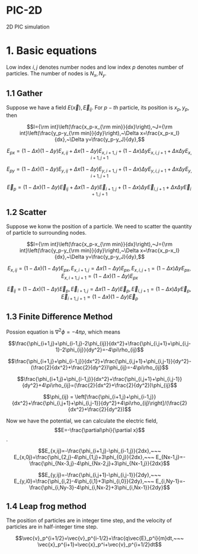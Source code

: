 # PIC-2D
2D PIC simulation

# 1. Basic equations
Low index $i,j$ denotes number nodes and low index $p$ denotes number of particles. The number of nodes is $N_x,N_y$.
## 1.1 Gather
Suppose we have a field $E(\vec{x}),\vec{E}_{ij}$. For $p-th$ particle, its position is $x_p,y_p$, then

$$I={\rm int}\left(\frac{x_p-x_{\rm min}}{dx}\right),~J={\rm int}\left(\frac{y_p-y_{\rm min}}{dy}\right),~\Delta x=\frac{x_p-x_I}{dx},~\Delta y=\frac{y_p-y_J}{dy},$$

$$E_{px}=(1-\Delta x)(1-\Delta y)E_{x,ij}+\Delta x(1-\Delta y)E_{x,i+1,j}+(1-\Delta x)\Delta yE_{x,i,j+1}+\Delta x\Delta yE_{x,i+1,j+1}$$

$$E_{py}=(1-\Delta x)(1-\Delta y)E_{y,ij}+\Delta x(1-\Delta y)E_{y,i+1,j}+(1-\Delta x)\Delta yE_{y,i,j+1}+\Delta x\Delta yE_{y,i+1,j+1}$$

$$\vec{E}_ p=(1-\Delta x)(1-\Delta y)\vec{E}_ {ij}+\Delta x(1-\Delta y)\vec{E}_ {i+1,j}+(1-\Delta x)\Delta y\vec{E}_ {i,j+1}+\Delta x\Delta y\vec{E}_{i+1,j+1}$$




## 1.2 Scatter
Suppose we konw the position of a particle. We need to scatter the quantity of particle to surrounding nodes.

$$I={\rm int}\left(\frac{x_p-x_{\rm min}}{dx}\right),~J={\rm int}\left(\frac{y_p-y_{\rm min}}{dy}\right),~\Delta x=\frac{x_p-x_I}{dx},~\Delta y=\frac{y_p-y_J}{dy},$$

$$E_{x,ij}=(1-\Delta x)(1-\Delta y)E_{px},E_{x,i+1,j}=\Delta x(1-\Delta y)E_{px},E_{x,i,j+1}=(1-\Delta x)\Delta yE_{px},E_{x,i+1,j+1}=(1-\Delta x)(1-\Delta y)E_{px}$$

$$\vec{E}_ {ij}=(1-\Delta x)(1-\Delta y)\vec{E}_ {p},\vec{E}_ {i+1,j}=\Delta x(1-\Delta y)\vec{E}_ {p},\vec{E}_ {i,j+1}=(1-\Delta x)\Delta y\vec{E}_ {p},\vec{E}_ {i+1,j+1}=(1-\Delta x)(1-\Delta y)\vec{E}_{p}$$

## 1.3 Finite Difference Method
Possion equation is $\nabla^2\phi=-4\pi\rho$, which means

$$\frac{\phi_{i+1,j}+\phi_{i-1,j}-2\phi_{ij}}{dx^2}+\frac{\phi_{i,j+1}+\phi_{i,j-1}-2\phi_{ij}}{dy^2}=-4\pi\rho_{ij}$$

$$\frac{\phi_{i+1,j}+\phi_{i-1,j}}{dx^2}+\frac{\phi_{i,j+1}+\phi_{i,j-1}}{dy^2}-(\frac{2}{dx^2}+\frac{2}{dy^2})\phi_{ij}=-4\pi\rho_{ij}$$

$$\frac{\phi_{i+1,j}+\phi_{i-1,j}}{dx^2}+\frac{\phi_{i,j+1}+\phi_{i,j-1}}{dy^2}+4\pi\rho_{ij}=(\frac{2}{dx^2}+\frac{2}{dy^2})\phi_{ij}$$

$$\phi_{ij} = \left[\frac{\phi_{i+1,j}+\phi_{i-1,j}}{dx^2}+\frac{\phi_{i,j+1}+\phi_{i,j-1}}{dy^2}+4\pi\rho_{ij}\right]/(\frac{2}{dx^2}+\frac{2}{dy^2})$$

Now we have the potential, we can calculate the electric field, $$E=-\frac{\partial\phi}{\partial x}$$.

$$E_{x,ij}=-\frac{\phi_{i+1,j}-\phi_{i-1,j}}{2dx},~~~ E_{x,0j}=\frac{\phi_{2,j}-4\phi_{1,j}+3\phi_{0,j}}{2dx},~~~ E_{Nx-1,j}=-\frac{\phi_{Nx-3,j}-4\phi_{Nx-2,j}+3\phi_{Nx-1,j}}{2dx}$$

$$E_{y,ij}=-\frac{\phi_{i,j+1}-\phi_{i,j-1}}{2dy},~~~ E_{y,i0}=\frac{\phi_{i,2}-4\phi_{i,1}+3\phi_{i,0}}{2dy},~~~ E_{i,Ny-1}=-\frac{\phi_{i,Ny-3}-4\phi_{i,Nx-2}+3\phi_{i,Nx-1}}{2dy}$$


## 1.4 Leap frog method
The position of particles are in integer time step, and the velocity of particles are in half-integer time step.

$$\vec{v}_p^{i+1/2}=\vec{v}_p^{i-1/2}+\frac{q\vec{E}_p^i}{m}dt,~~~ \vec{x}_p^{i+1}=\vec{x}_p^i+\vec{v}_p^{i+1/2}dt$$


